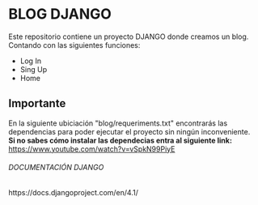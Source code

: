 # BLOG DJANGO

Este repositorio contiene un proyecto DJANGO donde creamos un blog. <br />
Contando con las siguientes funciones:<br />

- Log In
- Sing Up
- Home 

## Importante
En la siguiente ubiciación "blog/requeriments.txt" encontrarás las dependencias para poder ejecutar el proyecto sin ningún inconveniente. <br />
<b>Si no sabes cómo instalar las dependecias entra al siguiente link:</b>
https://www.youtube.com/watch?v=vSpkN99PiyE

<h6>DOCUMENTACIÓN DJANGO</h6>
https://docs.djangoproject.com/en/4.1/


